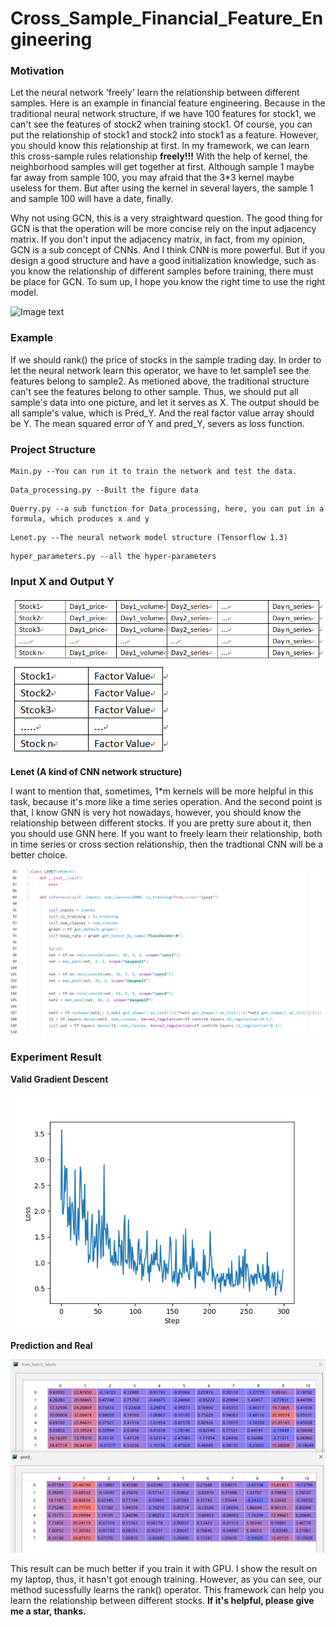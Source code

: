 # Cross_Sample_Financial_Feature_Engineering

### Motivation
Let the neural network 'freely' learn the relationship between different samples. Here is an example in financial feature engineering. Because in the traditional neural network structure, if we have 100 features for stock1, we can't see the features of stock2 when training stock1. Of course, you can put the relationship of stock1 and stock2 into stock1 as a feature. However, you should know this relationship at first. In my framework, we can learn this cross-sample rules relationship **freely!!!** With the help of kernel, the neighborhood samples will get together at first. Although sample 1 maybe far away from sample 100, you may afraid that the 3*3 kernel maybe useless for them. But after using the kernel in several layers, the sample 1 and sample 100 will have a date, finally. 

Why not using GCN, this is a very straightward question. The good thing for GCN is that the operation will be more concise rely on the input adjacency matrix. If you don't input the adjacency matrix, in fact, from my opinion, GCN is a sub concept of CNNs. And I think CNN is more powerful. But if you design a good structure and have a good initialization knowledge, such as you know the relationship of different samples before training, there must be place for GCN. To sum up, I hope you know the right time to use the right model.

![Image text](https://github.com/Neural-Finance/Financial_Feature_Engineering_cross_sample/blob/master/fig/structure.PNG)


### Example
If we should rank() the price of stocks in the sample trading day. In order to let the neural network learn this operator, we have to let sample1 see the features belong to sample2. As metioned above, the traditional structure can't see the features belong to other sample. Thus, we should put all sample's data into one picture, and let it serves as X. The output should be all sample's value, which is Pred_Y. And the real factor value array should be Y. The mean squared error of Y and pred_Y, severs as loss function.


### Project Structure
```
Main.py --You can run it to train the network and test the data.
```

```
Data_processing.py --Built the figure data
```

```
Querry.py --a sub function for Data_processing, here, you can put in a formula, which produces x and y
```

```
Lenet.py --The neural network model structure (Tensorflow 1.3)
```

```
hyper_parameters.py --all the hyper-parameters
```

### Input X and Output Y
![Image text](https://github.com/Neural-Finance/Cross_sample_financial_feature_engineering/blob/master/fig/1.png)
![Image text](https://github.com/Neural-Finance/Cross_sample_financial_feature_engineering/blob/master/fig/2.png)

**Lenet (A kind of CNN network structure)**

I want to mention that, sometimes, 1*m kernels will be more helpful in this task, because it's more like a time series operation. And the second point is that, I know GNN is very hot nowadays, however, you should know the relationship between different stocks. If you are pretty sure about it, then you should use GNN here. If you want to freely learn their relationship, both in time series or cross section relationship, then the tradtional CNN will be a better choice.

![Image text](https://github.com/Neural-Finance/Cross_sample_financial_feature_engineering/blob/master/fig/5.png)

### Experiment Result

**Valid Gradient Descent**

![Image text](https://github.com/Neural-Finance/Cross_sample_financial_feature_engineering/blob/master/fig/3.png)

**Prediction and Real**

![Image text](https://github.com/Neural-Finance/Cross_sample_financial_feature_engineering/blob/master/fig/4.png)

This result can be much better if you train it with GPU. I show the result on my laptop, thus, it hasn't got enough training. However, as you can see, our method sucessfully learns the rank() operator. This framework can help you learn the relationship between different stocks. **If it's helpful, please give me a star, thanks.**
